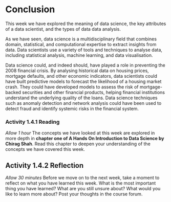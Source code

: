 # Conclusion

This week we have explored the meaning of data science, the key attributes of a
data scientist, and the types of data data analysis.

As we have seen, data science is a multidisciplinary field that combines domain,
statistical, and computational expertise to extract insights from data. Data
scientists use a variety of tools and techniques to analyse data, including
statistical analysis, machine learning, and data visualisation.

Data science could, and indeed should, have played a role in preventing the 2008
financial crisis. By analysing historical data on housing prices, mortgage
defaults, and other economic indicators, data scientists could have built
predictive models to forecast the likelihood of a housing market crash. They
could have developed models to assess the risk of mortgage-backed securities and
other financial products, helping financial institutions understand the
underlying quality of the loans. Data science techniques such as anomaly
detection and network analysis could have been used to detect fraud and identify
systemic risks in the financial system.

### Activity 1.4.1 Reading

_Allow 1 hour_ The concepts we have looked at this week are explored in more
depth in **chapter one of A Hands On Introduction to Data Science by Chirag
Shah**. Read this chapter to deepen your understanding of the concepts we have
covered this week.

## Activity 1.4.2 Reflection

_Allow 30 minutes_ Before we move on to the next week, take a moment to reflect
on what you have learned this week. What is the most important thing you have
learned? What are you still unsure about? What would you like to learn more
about? Post your thoughts in the course forum.
